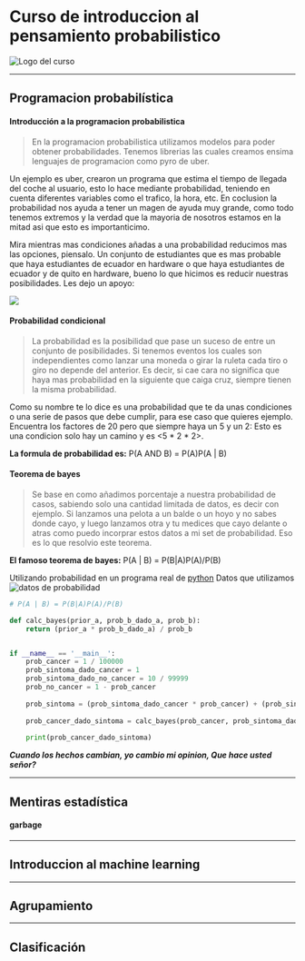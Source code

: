 # Curso de introduccion al pensamiento probabilistico

![](https://static.platzi.com/cdn-cgi/image/width=768,quality=50,format=auto/media/achievements/badge-introduccion-pensamiento-probabilistico-e80a0071-01ca-4d27-b49d-67b9c94ae258.png "Logo del curso")

___
## Programacion probabilística
#### Introducción a la programacion probabilistica

> En la programacion probabilistica utilizamos modelos para poder obtener probabilidades. Tenemos librerias las cuales creamos ensima lenguajes de programacion como pyro de uber.

Un ejemplo es uber, crearon un programa que estima el tiempo de llegada del coche al usuario, esto lo hace mediante probabilidad, teniendo en cuenta diferentes variables como el trafico, la hora, etc. En coclusion la probabilidad nos ayuda a tener un magen de ayuda muy grande, como todo tenemos extremos y la verdad que la mayoria de nosotros estamos en la mitad asi que esto es importanticimo.

Mira mientras mas condiciones añadas a una probabilidad reducimos mas las opciones, piensalo. Un conjunto de estudiantes que es mas probable que haya estudiantes de ecuador en hardware o que haya estudiantes de ecuador y de quito en hardware, bueno lo que hicimos es reducir nuestras posibilidades. Les dejo un apoyo:

![](https://static.platzi.com/media/user_upload/intro_progra-7a4e645a-2434-4395-90a6-f27bf8485be9.jpg)

#### Probabilidad condicional

> La probabilidad es la posibilidad que pase un suceso de entre un conjunto de posibilidades. Si tenemos eventos los cuales son independientes como lanzar una moneda o girar la ruleta cada tiro o giro no depende del anterior. Es decir, si cae cara no significa que haya mas probabilidad en la siguiente que caiga cruz, siempre tienen la misma probabilidad.

Como su nombre te lo dice es una probabilidad que te da unas condiciones o una serie de pasos que debe cumplir, para ese caso que quieres ejemplo. Encuentra los factores de 20 pero que siempre haya un 5 y un 2: Esto es una condicion solo hay un camino y es <5 * 2 * 2>.

**La formula de probabilidad es:**
P(A AND B) = P(A)P(A | B)

#### Teorema de bayes

> Se base en como añadimos porcentaje a nuestra probabilidad de casos, sabiendo solo una cantidad limitada de datos, es decir con ejemplo. Si lanzamos una pelota a un balde o un hoyo y no sabes donde cayo, y luego lanzamos otra y tu medices que cayo delante o atras como puedo incorprar estos datos a mi set de probabilidad. Eso es lo que resolvio este teorema.

**El famoso teorema de bayes:**
P(A | B) = P(B|A)P(A)/P(B)

Utilizando probabilidad en un programa real de [python](./sintomas.py)
Datos que utilizamos ![datos de probabilidad](https://static.platzi.com/media/user_upload/yes-eb7a39ab-94b1-4d13-91a2-e99b495bda2a.jpg)

```python
# P(A | B) = P(B|A)P(A)/P(B)

def calc_bayes(prior_a, prob_b_dado_a, prob_b):
    return (prior_a * prob_b_dado_a) / prob_b


if __name__ == '__main__':
    prob_cancer = 1 / 100000
    prob_sintoma_dado_cancer = 1
    prob_sintoma_dado_no_cancer = 10 / 99999
    prob_no_cancer = 1 - prob_cancer
    
    prob_sintoma = (prob_sintoma_dado_cancer * prob_cancer) + (prob_sintoma_dado_no_cancer * prob_no_cancer)
    
    prob_cancer_dado_sintoma = calc_bayes(prob_cancer, prob_sintoma_dado_cancer, prob_sintoma)
    
    print(prob_cancer_dado_sintoma)
```

***Cuando los hechos cambian, yo cambio mi opinion, Que hace usted señor?***

---

## Mentiras estadística

#### garbage
---

## Introduccion al machine learning

---
## Agrupamiento

---
## Clasificación